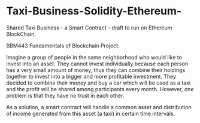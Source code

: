 # Taxi-Business-Solidity-Ethereum-
Shared Taxi Business - a Smart Contract - draft to run on Ethereum BlockChain.

BBM443 Fundamentals of Blockchain Project.

Imagine a group of people in the same neighborhood who would like to invest into an asset. They cannot invest individually because each person has a very small amount of money, thus they can combine their holdings together to invest into a bigger and more profitable investment.
They decided to combine their money and buy a car which will be used as a taxi and the profit will be shared among participants every month. However, one problem is that they have no trust in each other. 

As a solution, a smart contract will handle a common asset and distribution of income generated from this asset (a taxi) in certain time intervals. 
